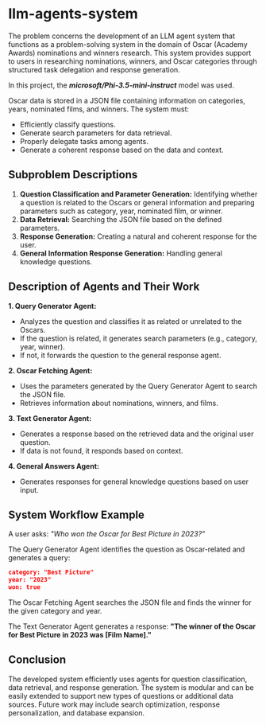 # llm-agents-system
The problem concerns the development of an LLM agent system that functions as a problem-solving system in the domain of Oscar (Academy Awards) nominations and winners research. This system provides support to users in researching nominations, winners, and Oscar categories through structured task delegation and response generation.

In this project, the _**microsoft/Phi-3.5-mini-instruct**_ model was used.

Oscar data is stored in a JSON file containing information on categories, years, nominated films, and winners. The system must:
- Efficiently classify questions.
- Generate search parameters for data retrieval.
- Properly delegate tasks among agents.
- Generate a coherent response based on the data and context.

## Subproblem Descriptions
1. **Question Classification and Parameter Generation:** Identifying whether a question is related to the Oscars or general information and preparing parameters such as category, year, nominated film, or winner.
2. **Data Retrieval:** Searching the JSON file based on the defined parameters.
3. **Response Generation:** Creating a natural and coherent response for the user.
3. **General Information Response Generation:** Handling general knowledge questions.

## Description of Agents and Their Work

**1. Query Generator Agent:**
- Analyzes the question and classifies it as related or unrelated to the Oscars.
- If the question is related, it generates search parameters (e.g., category, year, winner).
- If not, it forwards the question to the general response agent.
  
**2. Oscar Fetching Agent:**
- Uses the parameters generated by the Query Generator Agent to search the JSON file.
- Retrieves information about nominations, winners, and films.
  
**3. Text Generator Agent:**
- Generates a response based on the retrieved data and the original user question.
- If data is not found, it responds based on context.
  
**4. General Answers Agent:**
- Generates responses for general knowledge questions based on user input.

## System Workflow Example
A user asks: _"Who won the Oscar for Best Picture in 2023?"_

The Query Generator Agent identifies the question as Oscar-related and generates a query:
```json
category: "Best Picture"
year: "2023"
won: true
```
The Oscar Fetching Agent searches the JSON file and finds the winner for the given category and year.

The Text Generator Agent generates a response:
**"The winner of the Oscar for Best Picture in 2023 was [Film Name]."**

## Conclusion
The developed system efficiently uses agents for question classification, data retrieval, and response generation. The system is modular and can be easily extended to support new types of questions or additional data sources. Future work may include search optimization, response personalization, and database expansion.
